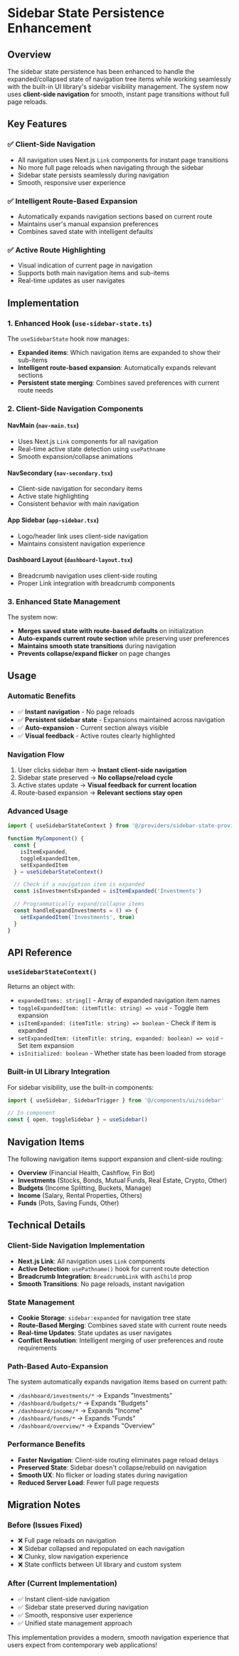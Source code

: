 # Sidebar State Persistence Enhancement

## Overview

The sidebar state persistence has been enhanced to handle the expanded/collapsed state of navigation tree items while working seamlessly with the built-in UI library's sidebar visibility management. The system now uses **client-side navigation** for smooth, instant page transitions without full page reloads.

## Key Features

### ✅ **Client-Side Navigation**
- All navigation uses Next.js `Link` components for instant page transitions
- No more full page reloads when navigating through the sidebar
- Sidebar state persists seamlessly during navigation
- Smooth, responsive user experience

### ✅ **Intelligent Route-Based Expansion**
- Automatically expands navigation sections based on current route
- Maintains user's manual expansion preferences
- Combines saved state with intelligent defaults

### ✅ **Active Route Highlighting**
- Visual indication of current page in navigation
- Supports both main navigation items and sub-items
- Real-time updates as user navigates

## Implementation

### 1. Enhanced Hook (`use-sidebar-state.ts`)

The `useSidebarState` hook now manages:
- **Expanded items**: Which navigation items are expanded to show their sub-items
- **Intelligent route-based expansion**: Automatically expands relevant sections
- **Persistent state merging**: Combines saved preferences with current route needs

### 2. Client-Side Navigation Components

#### NavMain (`nav-main.tsx`)
- Uses Next.js `Link` components for all navigation
- Real-time active state detection using `usePathname`
- Smooth expansion/collapse animations

#### NavSecondary (`nav-secondary.tsx`) 
- Client-side navigation for secondary items
- Active state highlighting
- Consistent behavior with main navigation

#### App Sidebar (`app-sidebar.tsx`)
- Logo/header link uses client-side navigation
- Maintains consistent navigation experience

#### Dashboard Layout (`dashboard-layout.tsx`)
- Breadcrumb navigation uses client-side routing
- Proper Link integration with breadcrumb components

### 3. Enhanced State Management

The system now:
- **Merges saved state with route-based defaults** on initialization
- **Auto-expands current route section** while preserving user preferences
- **Maintains smooth state transitions** during navigation
- **Prevents collapse/expand flicker** on page changes

## Usage

### Automatic Benefits
- ✅ **Instant navigation** - No page reloads
- ✅ **Persistent sidebar state** - Expansions maintained across navigation
- ✅ **Auto-expansion** - Current section always visible
- ✅ **Visual feedback** - Active routes clearly highlighted

### Navigation Flow
1. User clicks sidebar item → **Instant client-side navigation**
2. Sidebar state preserved → **No collapse/reload cycle**
3. Active states update → **Visual feedback for current location**
4. Route-based expansion → **Relevant sections stay open**

### Advanced Usage

```typescript
import { useSidebarStateContext } from '@/providers/sidebar-state-provider'

function MyComponent() {
  const { 
    isItemExpanded, 
    toggleExpandedItem, 
    setExpandedItem 
  } = useSidebarStateContext()

  // Check if a navigation item is expanded
  const isInvestmentsExpanded = isItemExpanded('Investments')

  // Programmatically expand/collapse items
  const handleExpandInvestments = () => {
    setExpandedItem('Investments', true)
  }
}
```

## API Reference

### `useSidebarStateContext()`

Returns an object with:

- `expandedItems: string[]` - Array of expanded navigation item names
- `toggleExpandedItem: (itemTitle: string) => void` - Toggle item expansion
- `isItemExpanded: (itemTitle: string) => boolean` - Check if item is expanded
- `setExpandedItem: (itemTitle: string, expanded: boolean) => void` - Set item expansion
- `isInitialized: boolean` - Whether state has been loaded from storage

### Built-in UI Library Integration

For sidebar visibility, use the built-in components:
```typescript
import { useSidebar, SidebarTrigger } from '@/components/ui/sidebar'

// In component
const { open, toggleSidebar } = useSidebar()
```

## Navigation Items

The following navigation items support expansion and client-side routing:
- **Overview** (Financial Health, Cashflow, Fin Bot)
- **Investments** (Stocks, Bonds, Mutual Funds, Real Estate, Crypto, Other)
- **Budgets** (Income Splitting, Buckets, Manage)
- **Income** (Salary, Rental Properties, Others)
- **Funds** (Pots, Saving Funds, Other)

## Technical Details

### Client-Side Navigation Implementation
- **Next.js Link**: All navigation uses `Link` components
- **Active Detection**: `usePathname()` hook for current route detection
- **Breadcrumb Integration**: `BreadcrumbLink` with `asChild` prop
- **Smooth Transitions**: No page reloads, instant navigation

### State Management
- **Cookie Storage**: `sidebar:expanded` for navigation tree state
- **Route-Based Merging**: Combines saved state with current route needs
- **Real-time Updates**: State updates as user navigates
- **Conflict Resolution**: Intelligent merging of user preferences and route requirements

### Path-Based Auto-Expansion
The system automatically expands navigation items based on current path:
- `/dashboard/investments/*` → Expands "Investments"
- `/dashboard/budgets/*` → Expands "Budgets"
- `/dashboard/income/*` → Expands "Income"
- `/dashboard/funds/*` → Expands "Funds"
- `/dashboard/overview/*` → Expands "Overview"

### Performance Benefits
- **Faster Navigation**: Client-side routing eliminates page reload delays
- **Preserved State**: Sidebar doesn't collapse/rebuild on navigation
- **Smooth UX**: No flicker or loading states during navigation
- **Reduced Server Load**: Fewer full page requests

## Migration Notes

### Before (Issues Fixed)
- ❌ Full page reloads on navigation
- ❌ Sidebar collapsed and repopulated on each navigation
- ❌ Clunky, slow navigation experience
- ❌ State conflicts between UI library and custom system

### After (Current Implementation)
- ✅ Instant client-side navigation
- ✅ Sidebar state preserved during navigation
- ✅ Smooth, responsive user experience  
- ✅ Unified state management approach

This implementation provides a modern, smooth navigation experience that users expect from contemporary web applications!
